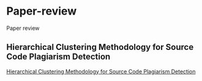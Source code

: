 # Paper-review

Paper review

## Hierarchical Clustering Methodology for Source Code Plagiarism Detection
[Hierarchical Clustering Methodology for Source Code Plagiarism Detection](https://www-dbpia-co-kr.sproxy.hufs.ac.kr/pdf/cpViewer)
